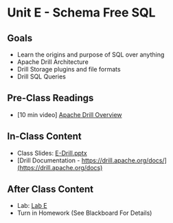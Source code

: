 # Unit E - Schema Free SQL

## Goals

- Learn the origins and purpose of SQL over anything
- Apache Drill Architecture 
- Drill Storage plugins and file formats
- Drill SQL Queries

## Pre-Class Readings

- [10 min video] [Apache Drill Overview](https://www.youtube.com/watch?v=UOmlhExchpk)

## In-Class Content

- Class Slides: [E-Drill.pptx](E-Drill.pptx)
- [Drill Documentation - https://drill.apache.org/docs/](https://drill.apache.org/docs)

## After Class Content

- Lab: [Lab E](lab-E.md)
- Turn in Homework (See Blackboard For Details)